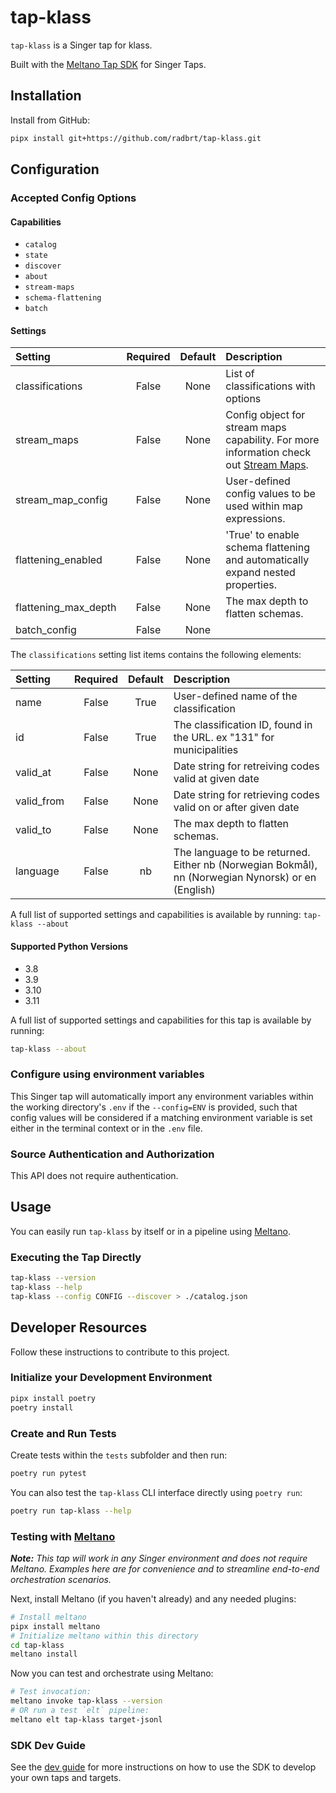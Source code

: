 # tap-klass

`tap-klass` is a Singer tap for klass.

Built with the [Meltano Tap SDK](https://sdk.meltano.com) for Singer Taps.



## Installation

Install from GitHub:

```bash
pipx install git+https://github.com/radbrt/tap-klass.git
```

## Configuration

### Accepted Config Options

#### Capabilities

* `catalog`
* `state`
* `discover`
* `about`
* `stream-maps`
* `schema-flattening`
* `batch`

#### Settings

| Setting             | Required | Default | Description |
|:--------------------|:--------:|:-------:|:------------|
| classifications     | False    | None    | List of classifications with options            |
| stream_maps         | False    | None    | Config object for stream maps capability. For more information check out [Stream Maps](https://sdk.meltano.com/en/latest/stream_maps.html). |
| stream_map_config   | False    | None    | User-defined config values to be used within map expressions. |
| flattening_enabled  | False    | None    | 'True' to enable schema flattening and automatically expand nested properties. |
| flattening_max_depth| False    | None    | The max depth to flatten schemas. |
| batch_config        | False    | None    |             |


The `classifications` setting list items contains the following elements:

| Setting             | Required | Default | Description |
|:--------------------|:--------:|:-------:|:------------|
| name                | False    | True    | User-defined name of the classification           |
| id                  | False    | True    | The classification ID, found in the URL. ex "131" for municipalities |
| valid_at            | False    | None    | Date string for retreiving codes valid at given date |
| valid_from          | False    | None    | Date string for retrieving codes valid on or after given date |
| valid_to            | False    | None    | The max depth to flatten schemas. |
| language            | False    | nb      | The language to be returned. Either nb (Norwegian Bokmål), nn (Norwegian Nynorsk) or en (English) |


A full list of supported settings and capabilities is available by running: `tap-klass --about`

#### Supported Python Versions

* 3.8
* 3.9
* 3.10
* 3.11

A full list of supported settings and capabilities for this
tap is available by running:

```bash
tap-klass --about
```

### Configure using environment variables

This Singer tap will automatically import any environment variables within the working directory's
`.env` if the `--config=ENV` is provided, such that config values will be considered if a matching
environment variable is set either in the terminal context or in the `.env` file.

### Source Authentication and Authorization

This API does not require authentication.

## Usage

You can easily run `tap-klass` by itself or in a pipeline using [Meltano](https://meltano.com/).

### Executing the Tap Directly

```bash
tap-klass --version
tap-klass --help
tap-klass --config CONFIG --discover > ./catalog.json
```

## Developer Resources

Follow these instructions to contribute to this project.

### Initialize your Development Environment

```bash
pipx install poetry
poetry install
```

### Create and Run Tests

Create tests within the `tests` subfolder and
  then run:

```bash
poetry run pytest
```

You can also test the `tap-klass` CLI interface directly using `poetry run`:

```bash
poetry run tap-klass --help
```

### Testing with [Meltano](https://www.meltano.com)

_**Note:** This tap will work in any Singer environment and does not require Meltano.
Examples here are for convenience and to streamline end-to-end orchestration scenarios._

<!--
Developer TODO:
Your project comes with a custom `meltano.yml` project file already created. Open the `meltano.yml` and follow any "TODO" items listed in
the file.
-->

Next, install Meltano (if you haven't already) and any needed plugins:

```bash
# Install meltano
pipx install meltano
# Initialize meltano within this directory
cd tap-klass
meltano install
```

Now you can test and orchestrate using Meltano:

```bash
# Test invocation:
meltano invoke tap-klass --version
# OR run a test `elt` pipeline:
meltano elt tap-klass target-jsonl
```

### SDK Dev Guide

See the [dev guide](https://sdk.meltano.com/en/latest/dev_guide.html) for more instructions on how to use the SDK to
develop your own taps and targets.
